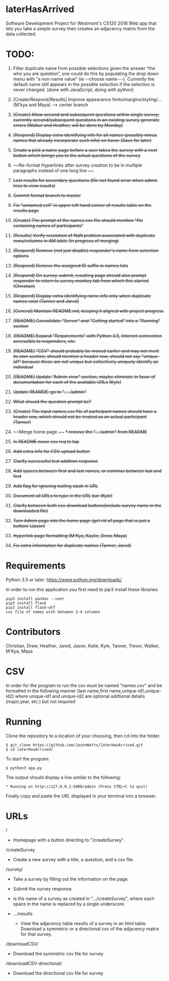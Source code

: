 # laterHasArrived
Software Development Project for Westmont's CS120 2018
Web app that lets you take a simple survey then creates an adjacency matrix from the data collected.

# TODO:

1. Filter duplicate name from possible selections given the answer “the who you are question”, one could do this by populating the drop down menu with “a non-name value” (ie --choose name---). Currently the default name still appears in the possible selection if the selection is never changed. (done with JavaScript, doing with python)

1. [Create/Respond/Results] Improve appearance fonts/margins/styling/... (M'kya and Maya) --> center branch

1. ~~[Create] Allow second and subsequent questions within single survey;
currently second/subsequent questions in an existing survey generate errors (Walker and Heather, will be done by Monday)~~


1. ~~[Respond] Display extra identifying info for all names
(possibly minus names that already incorporate such info) on hover (Save for later)~~

1. ~~Create a pick a name page before a user takes the survey with a next button which brings you to the actual questions of the survey~~

1. ~~Re-format Hyperlinks after survey creation to be in multiple paragraphs instead of one long line ~~

1. ~~Lost results for secondary questions (file not found error when admin tries to view results)~~

1. ~~Commit format branch to master~~

1. ~~Fix “unnamed cell” in upper left hand corner of results table on the results page~~



1. ~~[Create] The prompt of the names.csv file should mention "file containing names of participants"~~
1. ~~[Results] Verify resolution of NaN problem associated with duplicate rows/columns in AM table (In progress of merging)~~
1. ~~[Respond] Remove (not just disable) responder's name from selection options~~
1. ~~[Respond] Remove the assigned ID suffix in names lists~~
1. ~~[Respond] On survey-submit, resulting page should also prompt responder
to return to survey monkey tab from which this started (Christian)~~
1. ~~[Respond] Display extra identifying name info only when duplicate names exist (Tanner and Jared)~~
1. ~~[General] Maintain README.md, keeping it aligned with project progress~~
1. ~~[README] Consolidate "Server" and "Getting started" into a "Running" section~~
1. ~~[README] Expand "Requirements" with Python 3.5, Internet connection accessible to responders, etc.~~
1. ~~[README] "CSV" should probably be moved earlier and may not merit its own section;
should mention a header row; should not say "unique-id1" because these are not unique
but collectively uniquely identify an individual~~
1. ~~[README] Update "Admin view" section, maybe eliminate in favor of documentation
for each of the available URLs (Kyle)~~
1. ~~Update REAMDE: go to "...../admin"~~
1. ~~What should the question prompt be?~~
1. ~~[Create] The input names.csv file of participant names should have a header row, which should not be treated as an actual participant (Tanner)~~
1. ~~Merge home page ~~
   ~~* remove the "..../admin" from README~~
1. ~~In README move csv req to top~~
1. ~~Add extra info for CSV upload button~~
1. ~~Clarify successful test addition response~~
1. ~~Add spaces between first and last names, or commas between last and first~~
1. ~~Add flag for ignoring trailing slash in URL~~
1. ~~Document all URLs to type in the URL bar (Kyle)~~
1. ~~Clarify between both csv download buttons(include survey name in the downloaded file)~~
1. ~~Turn Admin page into the home page (get rid of page that is just a button) (Jason)~~
1. ~~Hyperlink page formatting (M'Kya, Kaylie, Drew, Maya)~~
1. ~~Fix extra information for duplicate names (Tanner, Jared)~~




# Requirements
Python 3.5 or later: https://www.python.org/downloads/

In order to run this application you first need to pip3 install these libraries:

```
pip3 install pandas --user
pip3 install flask
pip3 install flask-wtf
csv file of names with between 2-4 columns
```

# Contributors
Christian,
Drew,
Heather,
Jared,
Jason,
Kalie,
Kyle,
Tanner,
Trevor,
Walker,
M'Kya,
Maya

# CSV

In order for the program to run the csv must be named "names.csv" and be formatted in the following manner (last name,first name,unique-id1,unique-id2) where unique-id1 and unique-id2 are optional addtional detalis (major,year, etc.) but not required 


# Running
Clone the repository to a location of your choosing, then cd into the folder.
```
$ git clone https://github.com/JasonWatts/laterHasArrived.git
$ cd laterHasArrived/
```
To start the program:
```
$ python3 app.py
```
The output should display a line similar to the following:
```
* Running on http://127.0.0.1:5000/admin (Press CTRL+C to quit)
```
Finally copy and paste the URL displayed in your terminal into a browser.


# URLs

<Host address>

/

  * Homepage with a button directing to "/createSurvey".

/createSurvey

  * Create a new survey with a title, a question, and a csv file.
  
/survey/<name>
  
  * Take a survey by filling out the information on the page. 
  * Submit the survey response. 
  * <name> is the name of a survey as created in ".../createSurvey", where each space in the name is replaced by a single underscore. 
  
  * .../results
    * View the adjacency table results of a survey in an html table. Download a symmetric or a directional csv of the adjacency matrix for that survey.

/downloadCSV/<name>
  
  * Download the symmetric csv file for survey <name>

/downloadCSV-directional/<name>

  * Download the directional csv file for survey <name>

